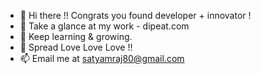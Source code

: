 - 👋 Hi there !! Congrats you found developer + innovator ! 
- 👀 Take a glance at my work - dipeat.com
- 🌱 Keep learning & growing.
- 💞️ Spread Love Love Love !!
- 📫 Email me at satyamraj80@gmail.com

<!---
Satyam-Raj/Satyam-Raj is a ✨ special ✨ repository because its `README.md` (this file) appears on your GitHub profile.
You can click the Preview link to take a look at your changes.
--->

